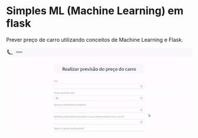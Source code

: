 # Simples ML (Machine Learning) em flask

Prever preço de carro utilizando conceitos de Machine Learning e Flask.

<p align="center" style="display: flex; align-items: flex-start; justify-content: center;">
  <img alt="predictionProjets" title="#predictionProjets" src="./assets/2.gif" width="800px">
</p>